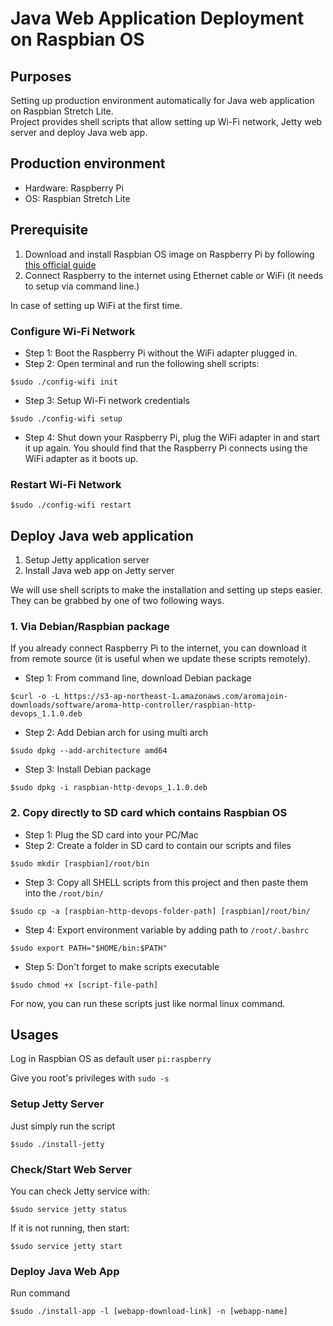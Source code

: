 # Java Web Application Deployment on Raspbian OS

## Purposes

Setting up production environment automatically for Java web application on Raspbian Stretch Lite.  
Project provides shell scripts that allow setting up Wi-Fi network, Jetty web server and deploy Java web app.

## Production environment

- Hardware: Raspberry Pi
- OS: Raspbian Stretch Lite

## Prerequisite

1. Download and install Raspbian OS image on Raspberry Pi by following [this official guide](https://www.raspberrypi.org/documentation/installation/installing-images/README.md)  
2. Connect Raspberry to the internet using Ethernet cable or WiFi (it needs to setup via command line.)

In case of setting up WiFi at the first time.

### Configure Wi-Fi Network

- Step 1: Boot the Raspberry Pi without the WiFi adapter plugged in.
- Step 2: Open terminal and run the following shell scripts:
```Shell
$sudo ./config-wifi init
```
- Step 3: Setup Wi-Fi network credentials
```Shell
$sudo ./config-wifi setup
```
- Step 4: Shut down your Raspberry Pi, plug the WiFi adapter in and start it up again. You should find that the Raspberry Pi connects using the WiFi adapter as it boots up.

### Restart Wi-Fi Network

```Shell
$sudo ./config-wifi restart
```

## Deploy Java web application

1. Setup Jetty application server
2. Install Java web app on Jetty server

We will use shell scripts to make the installation and setting up steps easier. They can be grabbed by one of two following ways.

### 1. Via Debian/Raspbian package

If you already connect Raspberry Pi to the internet, you can download it from remote source (it is useful when we update these scripts remotely).

- Step 1: From command line, download Debian package
```Shell
$curl -o -L https://s3-ap-northeast-1.amazonaws.com/aromajoin-downloads/software/aroma-http-controller/raspbian-http-devops_1.1.0.deb
```
- Step 2: Add Debian arch for using multi arch
```Shell
$sudo dpkg --add-architecture amd64
```
- Step 3: Install Debian package
```Shell
$sudo dpkg -i raspbian-http-devops_1.1.0.deb
```

### 2. Copy directly to SD card which contains Raspbian OS

- Step 1: Plug the SD card into your PC/Mac
- Step 2: Create a folder in SD card to contain our scripts and files
```Shell
$sudo mkdir [raspbian]/root/bin
```
- Step 3: Copy all SHELL scripts from this project and then paste them into the `/root/bin/`
```Shell
$sudo cp -a [raspbian-http-devops-folder-path] [raspbian]/root/bin/
```
- Step 4: Export environment variable by adding path to `/root/.bashrc`
```Shell
$sudo export PATH="$HOME/bin:$PATH"
```
- Step 5: Don't forget to make scripts executable
```Shell
$sudo chmod +x [script-file-path]
```

For now, you can run these scripts just like normal linux command.

## Usages

Log in Raspbian OS as default user `pi:raspberry`

Give you root's privileges with `sudo -s`

### Setup Jetty Server

Just simply run the script

```Shell
$sudo ./install-jetty
```

### Check/Start Web Server

You can check Jetty service with:

```Shell
$sudo service jetty status
```

If it is not running, then start:

```Shell
$sudo service jetty start
```

### Deploy Java Web App

Run command

```Shell
$sudo ./install-app -l [webapp-download-link] -n [webapp-name]
```
